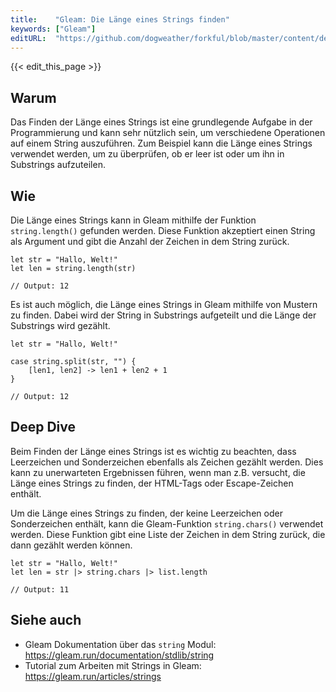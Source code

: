 ```yaml
---
title:    "Gleam: Die Länge eines Strings finden"
keywords: ["Gleam"]
editURL:  "https://github.com/dogweather/forkful/blob/master/content/de/gleam/finding-the-length-of-a-string.md"
---
```


{{< edit_this_page >}}

## Warum

Das Finden der Länge eines Strings ist eine grundlegende Aufgabe in der Programmierung und kann sehr nützlich sein, um verschiedene Operationen auf einem String auszuführen. Zum Beispiel kann die Länge eines Strings verwendet werden, um zu überprüfen, ob er leer ist oder um ihn in Substrings aufzuteilen.

## Wie

Die Länge eines Strings kann in Gleam mithilfe der Funktion `string.length()` gefunden werden. Diese Funktion akzeptiert einen String als Argument und gibt die Anzahl der Zeichen in dem String zurück.

```Gleam
let str = "Hallo, Welt!"
let len = string.length(str)

// Output: 12
```

Es ist auch möglich, die Länge eines Strings in Gleam mithilfe von Mustern zu finden. Dabei wird der String in Substrings aufgeteilt und die Länge der Substrings wird gezählt.

```Gleam
let str = "Hallo, Welt!"

case string.split(str, "") {
    [len1, len2] -> len1 + len2 + 1
}

// Output: 12
```

## Deep Dive

Beim Finden der Länge eines Strings ist es wichtig zu beachten, dass Leerzeichen und Sonderzeichen ebenfalls als Zeichen gezählt werden. Dies kann zu unerwarteten Ergebnissen führen, wenn man z.B. versucht, die Länge eines Strings zu finden, der HTML-Tags oder Escape-Zeichen enthält.

Um die Länge eines Strings zu finden, der keine Leerzeichen oder Sonderzeichen enthält, kann die Gleam-Funktion `string.chars()` verwendet werden. Diese Funktion gibt eine Liste der Zeichen in dem String zurück, die dann gezählt werden können.

```Gleam
let str = "Hallo, Welt!"
let len = str |> string.chars |> list.length

// Output: 11
```

## Siehe auch

- Gleam Dokumentation über das `string` Modul: https://gleam.run/documentation/stdlib/string
- Tutorial zum Arbeiten mit Strings in Gleam: https://gleam.run/articles/strings